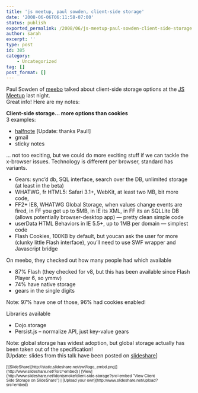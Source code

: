 ```yaml
---
title: 'js meetup, paul sowden, client-side storage'
date: '2008-06-06T06:11:58-07:00'
status: publish
exported_permalink: /2008/06/js-meetup-paul-sowden-client-side-storage
author: sarah
excerpt: ''
type: post
id: 385
category:
    - Uncategorized
tag: []
post_format: []
---
```

Paul Sowden of [meebo](http://www.meebo.com/) talked about client-side storage options at the [JS Meetup](http://javascript.meetup.com/4/calendar/7922755/t/cr1p_grp/?) last night.  
Great info! Here are my notes:

**Client-side storage… more options than cookies**  
3 examples:

- [halfnote](http://aaronboodman.com/halfnote/) \[Update: thanks Paul!\]
- gmail
- sticky notes

… not too exciting, but we could do more exciting stuff if we can tackle the x-browser issues. Technology is different per browser, standard has variants.

- Gears: sync’d db, SQL interface, search over the DB, unlimited storage (at least in the beta)
- WHATWG, fr HTML5: Safari 3.1+, WebKit, at least two MB, bit more code,
- FF2+ IE8, WHATWG Global Storage, when values change events are fired, in FF you get up to 5MB, in IE its XML, in FF its an SQLLite DB (allows potentially browser-desktop app) — pretty clean simple code
- userData HTML Behaviors in IE 5.5+, up to 1MB per domain — simplest code
- Flash Cookies, 100KB by default, but youcan ask the user for more (clunky little Flash interface), you’ll need to use SWF wrapper and Javascript bridge

On meebo, they checked out how many people had which available

- 87% Flash (they checked for v8, but this has been available since Flash Player 6, so ymmv)
- 74% have native storage
- gears in the single digits

Note: 97% have one of those, 96% had cookies enabled!

Libraries available

- Dojo.storage
- Persist.js – normalize API, just key-value gears

Note: global storage has widest adoption, but global storage actually has been taken out of the specification!  
\[Update: slides from this talk have been posted on [slideshare](http://www.slideshare.net/idontsmoke/client-side-storage/)\]

<div id="__ss_452242" style="width:425px;text-align:left"><div style="font-size:11px;font-family:tahoma,arial;height:26px;padding-top:2px">[![SlideShare](http://static.slideshare.net/swf/logo_embd.png)](http://www.slideshare.net/?src=embed) | [View](http://www.slideshare.net/idontsmoke/client-side-storage?src=embed "View Client Side Storage on SlideShare") | [Upload your own](http://www.slideshare.net/upload?src=embed)</div></div>
